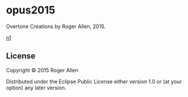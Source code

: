 # opus2015

Overtone Creations by Roger Allen, 2015.

[n1](https://soundcloud.com/roger-allen/n1-150126)

## License

Copyright © 2015 Roger Allen

Distributed under the Eclipse Public License either version 1.0 or (at
your option) any later version.
